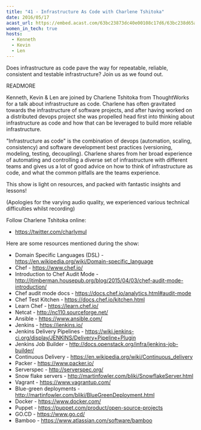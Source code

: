 ```yaml
---
title: "41 - Infrastructure As Code with Charlene Tshitoka"
date: 2016/05/17
acast_url: https://embed.acast.com/63bc23873dc40e00108c17d6/63bc238d65ae3d001128d7c8
women_in_tech: true
hosts:
  - Kenneth
  - Kevin
  - Len
---
```


Does infrastructure as code pave the way for repeatable, reliable, consistent and testable infrastructure? Join us as we found out.

READMORE

Kenneth, Kevin & Len are joined by Charlene Tshitoka from ThoughtWorks for a talk about infrastructure as code. Charlene has often gravitated towards the infrastructure of software projects, and after having worked on a distributed devops project she was propelled head first into thinking about infrastructure as code and how that can be leveraged to build more reliable infrastructure.

"Infrastructure as code" is the combination of devops (automation, scaling, consistency) and software development best practices (versioning, modeling, testing, decoupling). Charlene shares from her broad experience of automating and controlling a diverse set of infrastructure with different teams and gives us a lot of good advice on how to think of infrastructure as code, and what the common pitfalls are the teams experience.

This show is light on resources, and packed with fantastic insights and lessons!

(Apologies for the varying audio quality, we experienced various technical difficulties whilst recording)

Follow Charlene Tshitoka online:
- https://twitter.com/charlymul

Here are some resources mentioned during the show:

* Domain Specific Languages (DSL) - https://en.wikipedia.org/wiki/Domain-specific_language
* Chef - https://www.chef.io/
* Introduction to Chef Audit Mode - http://jtimberman.housepub.org/blog/2015/04/03/chef-audit-mode-introduction/
* Chef audit mode docs - https://docs.chef.io/analytics.html#audit-mode
* Chef Test Kitchen - https://docs.chef.io/kitchen.html
* Learn Chef - https://learn.chef.io/
* Netcat - http://nc110.sourceforge.net/
* Ansible - https://www.ansible.com/
* Jenkins - https://jenkins.io/
* Jenkins Delivery Pipelines - https://wiki.jenkins-ci.org/display/JENKINS/Delivery+Pipeline+Plugin
* Jenkins Job Builder - http://docs.openstack.org/infra/jenkins-job-builder/
* Continuous Delivery - https://en.wikipedia.org/wiki/Continuous_delivery
* Packer - https://www.packer.io/
* Serverspec - http://serverspec.org/
* Snow flake servers - http://martinfowler.com/bliki/SnowflakeServer.html
* Vagrant - https://www.vagrantup.com/
* Blue-green deployments - http://martinfowler.com/bliki/BlueGreenDeployment.html
* Docker - https://www.docker.com/
* Puppet - https://puppet.com/product/open-source-projects
* GO.CD - https://www.go.cd/
* Bamboo - https://www.atlassian.com/software/bamboo

